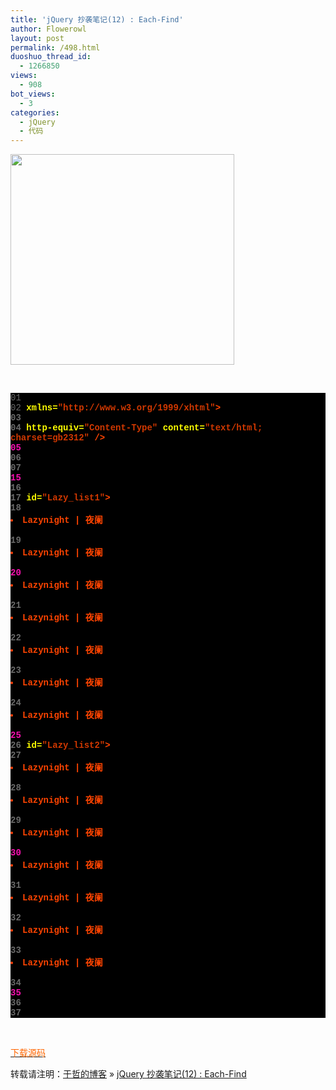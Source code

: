 ```yaml
---
title: 'jQuery 抄袭笔记(12) : Each-Find'
author: Flowerowl
layout: post
permalink: /498.html
duoshuo_thread_id:
  - 1266850
views:
  - 908
bot_views:
  - 3
categories:
  - jQuery
  - 代码
---
```

  
<img class="aligncenter size-full wp-image-499" title="Lazynight | 夜阑" src="http://lazynight.me/wp-content/uploads/2011/10/20111014224017.jpg" alt="" width="358" height="337" />

&nbsp;

<div style="background:#fdfdfd;color:black;">
</div>

<div class="source" style="font-family: '[object HTMLOptionElement]', Consolas, 'Lucida Console', 'Courier New'; color: rgb(192, 192, 192); background-color: rgb(0, 0, 0); ">
  <span style="color: rgb(105, 105, 105); ">01</span> <span style="color: rgb(255, 255, 255); "><!DOCTYPE html PUBLIC "-//W3C//DTD XHTML 1.0 Transitional//EN" &#8220;http://www.w3.org/TR/xhtml1/DTD/xhtml1-transitional.dtd&#8221;></span><br /><span style="color: rgb(105, 105, 105); ">02</span> <span style="color: rgb(255, 68, 0); font-weight: bold; "><html</span> <span style="color: rgb(255, 255, 0); ">xmlns=</span><span style="color: rgb(209, 56, 0); ">"http://www.w3.org/1999/xhtml"</span><span style="color: rgb(255, 68, 0); font-weight: bold; ">></span><br /><span style="color: rgb(105, 105, 105); ">03</span> <span style="color: rgb(255, 68, 0); font-weight: bold; "><head></span><br /><span style="color: rgb(105, 105, 105); ">04</span> <span style="color: rgb(255, 68, 0); font-weight: bold; "><meta</span> <span style="color: rgb(255, 255, 0); ">http-equiv=</span><span style="color: rgb(209, 56, 0); ">"Content-Type"</span> <span style="color: rgb(255, 255, 0); ">content=</span><span style="color: rgb(209, 56, 0); ">"text/html; charset=gb2312"</span> <span style="color: rgb(255, 68, 0); font-weight: bold; ">/></span><br /><span style="color: rgb(248, 16, 176); ">05</span> <span style="color: rgb(255, 68, 0); font-weight: bold; "><title></span>Hello Lazynight!<span style="color: rgb(255, 68, 0); font-weight: bold; "></title></span><br /><span style="color: rgb(105, 105, 105); ">06</span> <span style="color: rgb(255, 68, 0); font-weight: bold; "><script </span><span style="color: rgb(255, 255, 0); ">src=</span><span style="color: rgb(209, 56, 0); ">"jquery-1.1.3.pack.js"</span> <span style="color: rgb(255, 255, 0); ">type=</span><span style="color: rgb(209, 56, 0); ">"text/javascript"</span><span style="color: rgb(255, 68, 0); font-weight: bold; ">></script></span> <br /><span style="color: rgb(105, 105, 105); ">07</span> <span style="color: rgb(255, 68, 0); font-weight: bold; "><script </span><span style="color: rgb(255, 255, 0); ">type=</span><span style="color: rgb(209, 56, 0); ">"text/javascript"</span><span style="color: rgb(255, 68, 0); font-weight: bold; ">></span><br /><span style="color: rgb(105, 105, 105); ">08</span> <span style="color: rgb(192, 192, 192); ">$</span>(<span style="color: rgb(192, 192, 192); ">document</span><span style="color: rgb(192, 192, 192); ">).</span><span style="color: rgb(192, 192, 192); ">ready</span>(<span style="color: rgb(255, 68, 0); font-weight: bold; ">function</span><span style="color: rgb(192, 192, 192); ">(){</span><br /><span style="color: rgb(105, 105, 105); ">09</span> <span style="color: rgb(192, 192, 192); ">$</span>(<span style="color: rgb(209, 56, 0); ">"#Lazy_list1"</span><span style="color: rgb(192, 192, 192); ">).</span><span style="color: rgb(192, 192, 192); ">find</span>(<span style="color: rgb(209, 56, 0); ">"li"</span><span style="color: rgb(192, 192, 192); ">).</span><span style="color: rgb(192, 192, 192); ">each</span>(<span style="color: rgb(255, 68, 0); font-weight: bold; ">function</span>(<span style="color: rgb(192, 192, 192); ">i</span><span style="color: rgb(192, 192, 192); ">){</span><br /><span style="color: rgb(248, 16, 176); ">10</span> <span style="color: rgb(192, 192, 192); ">$</span>(<span style="color: rgb(255, 68, 0); font-weight: bold; ">this</span><span style="color: rgb(192, 192, 192); ">).</span><span style="color: rgb(192, 192, 192); ">html</span>(<span style="color: rgb(192, 192, 192); ">$</span>(<span style="color: rgb(255, 68, 0); font-weight: bold; ">this</span><span style="color: rgb(192, 192, 192); ">).</span><span style="color: rgb(192, 192, 192); ">html</span>()<span style="color: rgb(192, 192, 192); ">+</span><span style="color: rgb(209, 56, 0); ">"&#8212;&#8212;&#8212;&#8212;欢迎您！"</span><span style="color: rgb(192, 192, 192); ">+</span><span style="color: rgb(192, 192, 192); ">i</span>);<br /><span style="color: rgb(105, 105, 105); ">11</span> <br /><span style="color: rgb(105, 105, 105); ">12</span> <span style="color: rgb(192, 192, 192); ">});</span><br /><span style="color: rgb(105, 105, 105); ">13</span> <span style="color: rgb(192, 192, 192); ">});</span><br /><span style="color: rgb(105, 105, 105); ">14</span> <span style="color: rgb(255, 68, 0); font-weight: bold; "></script></span><br /><span style="color: rgb(248, 16, 176); ">15</span> <span style="color: rgb(255, 68, 0); font-weight: bold; "></head></span><br /><span style="color: rgb(105, 105, 105); ">16</span> <span style="color: rgb(255, 68, 0); font-weight: bold; "><body></span><br /><span style="color: rgb(105, 105, 105); ">17</span> <span style="color: rgb(255, 68, 0); font-weight: bold; "><ul</span> <span style="color: rgb(255, 255, 0); ">id=</span><span style="color: rgb(209, 56, 0); ">"Lazy_list1"</span><span style="color: rgb(255, 68, 0); font-weight: bold; ">></span><br /><span style="color: rgb(105, 105, 105); ">18</span> <span style="color: rgb(255, 68, 0); font-weight: bold; "><li></span>Lazynight | 夜阑<span style="color: rgb(255, 68, 0); font-weight: bold; "></li></span><br /><span style="color: rgb(105, 105, 105); ">19</span> <span style="color: rgb(255, 68, 0); font-weight: bold; "><li></span>Lazynight | 夜阑<span style="color: rgb(255, 68, 0); font-weight: bold; "></li></span><br /><span style="color: rgb(248, 16, 176); ">20</span> <span style="color: rgb(255, 68, 0); font-weight: bold; "><li></span>Lazynight | 夜阑<span style="color: rgb(255, 68, 0); font-weight: bold; "></li></span><br /><span style="color: rgb(105, 105, 105); ">21</span> <span style="color: rgb(255, 68, 0); font-weight: bold; "><li></span>Lazynight | 夜阑<span style="color: rgb(255, 68, 0); font-weight: bold; "></li></span><br /><span style="color: rgb(105, 105, 105); ">22</span> <span style="color: rgb(255, 68, 0); font-weight: bold; "><li></span>Lazynight | 夜阑<span style="color: rgb(255, 68, 0); font-weight: bold; "></li></span><br /><span style="color: rgb(105, 105, 105); ">23</span> <span style="color: rgb(255, 68, 0); font-weight: bold; "><li></span>Lazynight | 夜阑<span style="color: rgb(255, 68, 0); font-weight: bold; "></li></span><br /><span style="color: rgb(105, 105, 105); ">24</span> <span style="color: rgb(255, 68, 0); font-weight: bold; "><li></span>Lazynight | 夜阑<span style="color: rgb(255, 68, 0); font-weight: bold; "></li></span><br /><span style="color: rgb(248, 16, 176); ">25</span> <span style="color: rgb(255, 68, 0); font-weight: bold; "></ul></span><br /><span style="color: rgb(105, 105, 105); ">26</span> <span style="color: rgb(255, 68, 0); font-weight: bold; "><ul</span> <span style="color: rgb(255, 255, 0); ">id=</span><span style="color: rgb(209, 56, 0); ">"Lazy_list2"</span><span style="color: rgb(255, 68, 0); font-weight: bold; ">></span><br /><span style="color: rgb(105, 105, 105); ">27</span> <span style="color: rgb(255, 68, 0); font-weight: bold; "><li></span>Lazynight | 夜阑<span style="color: rgb(255, 68, 0); font-weight: bold; "></li></span><br /><span style="color: rgb(105, 105, 105); ">28</span> <span style="color: rgb(255, 68, 0); font-weight: bold; "><li></span>Lazynight | 夜阑<span style="color: rgb(255, 68, 0); font-weight: bold; "></li></span><br /><span style="color: rgb(105, 105, 105); ">29</span> <span style="color: rgb(255, 68, 0); font-weight: bold; "><li></span>Lazynight | 夜阑<span style="color: rgb(255, 68, 0); font-weight: bold; "></li></span><br /><span style="color: rgb(248, 16, 176); ">30</span> <span style="color: rgb(255, 68, 0); font-weight: bold; "><li></span>Lazynight | 夜阑<span style="color: rgb(255, 68, 0); font-weight: bold; "></li></span><br /><span style="color: rgb(105, 105, 105); ">31</span> <span style="color: rgb(255, 68, 0); font-weight: bold; "><li></span>Lazynight | 夜阑<span style="color: rgb(255, 68, 0); font-weight: bold; "></li></span><br /><span style="color: rgb(105, 105, 105); ">32</span> <span style="color: rgb(255, 68, 0); font-weight: bold; "><li></span>Lazynight | 夜阑<span style="color: rgb(255, 68, 0); font-weight: bold; "></li></span><br /><span style="color: rgb(105, 105, 105); ">33</span> <span style="color: rgb(255, 68, 0); font-weight: bold; "><li></span>Lazynight | 夜阑<span style="color: rgb(255, 68, 0); font-weight: bold; "></li></span><br /><span style="color: rgb(105, 105, 105); ">34</span> <span style="color: rgb(255, 68, 0); font-weight: bold; "></ul></span><br /><span style="color: rgb(248, 16, 176); ">35</span> <span style="color: rgb(255, 68, 0); font-weight: bold; "></body></span><br /><span style="color: rgb(105, 105, 105); ">36</span> <br /><span style="color: rgb(105, 105, 105); ">37</span> <span style="color: rgb(255, 68, 0); font-weight: bold; "></html></span>
</div>

&nbsp;

<span style="color: #ff6600;"><a href="http://down.qiannao.com/space/file/flowerowl/-4e0a-4f20-5206-4eab/Lazy12_each-002dfind.rar/.page" target="_blank"><span style="color: #ff6600;">下载源码</span></a></span>

转载请注明：[于哲的博客][1] &raquo; [jQuery 抄袭笔记(12) : Each-Find][2]

 [1]: http://localhost/wordpress
 [2]: http://localhost/wordpress/498.html